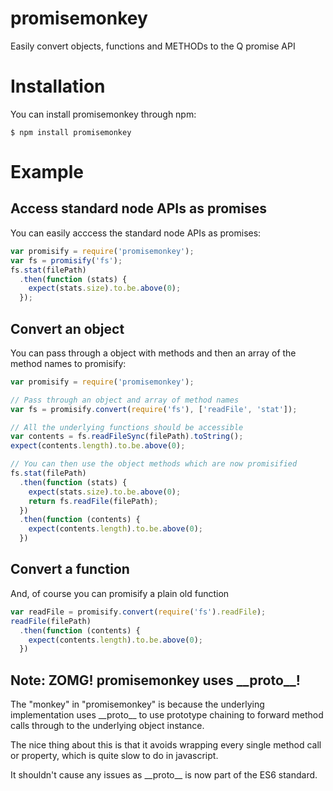# promisemonkey

Easily convert objects, functions and METHODs to the Q promise API

# Installation

You can install promisemonkey through npm:
```
$ npm install promisemonkey
```

# Example

## Access standard node APIs as promises

You can easily acccess the standard node APIs as promises:

``` js
var promisify = require('promisemonkey');
var fs = promisify('fs');
fs.stat(filePath)
  .then(function (stats) {
    expect(stats.size).to.be.above(0);
  });
```

## Convert an object

You can pass through a object with methods and then an array of the method
names to promisify:

``` js
var promisify = require('promisemonkey');

// Pass through an object and array of method names
var fs = promisify.convert(require('fs'), ['readFile', 'stat']);

// All the underlying functions should be accessible
var contents = fs.readFileSync(filePath).toString();
expect(contents.length).to.be.above(0);

// You can then use the object methods which are now promisified
fs.stat(filePath)
  .then(function (stats) {
    expect(stats.size).to.be.above(0);
    return fs.readFile(filePath);
  })
  .then(function (contents) {
    expect(contents.length).to.be.above(0);
  })
```

## Convert a function

And, of course you can promisify a plain old function

``` js
var readFile = promisify.convert(require('fs').readFile);
readFile(filePath)
  .then(function (contents) {
    expect(contents.length).to.be.above(0);
  })
```

## Note: ZOMG! promisemonkey uses \_\_proto\_\_!

The "monkey" in "promisemonkey" is because the underlying implementation uses
\_\_proto\_\_ to use prototype chaining to forward method calls through to the
underlying object instance.

The nice thing about this is that it avoids wrapping every single method call
or property, which is quite slow to do in javascript.

It shouldn't cause any issues as \_\_proto\_\_ is now part of the ES6 standard.
